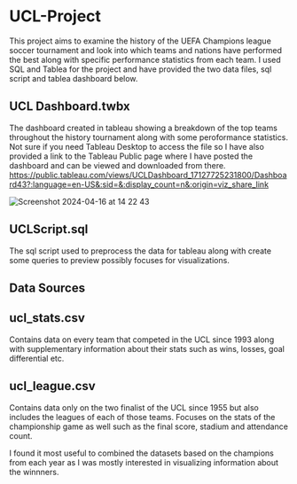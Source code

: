 # UCL-Project
This project aims to examine the history of the UEFA Champions league soccer tournament and look into which teams and nations have performed the best along with specific performance statistics from each team. I used SQL and Tablea for the project and have provided the two data files, sql script and tablea dashboard below.

## UCL Dashboard.twbx
The dashboard created in tableau showing a breakdown of the top teams throughout the history tournament along with some peroformance statistics. Not sure if you need Tableau Desktop to access the file so I have also provided a link to the Tableau Public page where I have posted the dashboard and can be viewed and downloaded from there.
https://public.tableau.com/views/UCLDashboard_17127725231800/Dashboard43?:language=en-US&:sid=&:display_count=n&:origin=viz_share_link

![Screenshot 2024-04-16 at 14 22 43](https://github.com/Kevin-Trivino/UCL-History-Analysis/assets/94009796/cdd27b0f-d852-4104-8b65-9d1743c6e657)


## UCLScript.sql
The sql script used to preprocess the data for tableau along with create some queries to preview possibly focuses for visualizations.


## Data Sources
## ucl_stats.csv 
Contains data on every team that competed in the UCL since 1993 along with supplementary information about their stats such as wins, losses, goal differential etc.

## ucl_league.csv
Contains data only on the two finalist of the UCL since 1955 but also includes the leagues of each of those teams. Focuses on the stats of the championship game as well such as the final score, stadium and attendance count. 

I found it most useful to combined the datasets based on the champions from each year as I was mostly interested in visualizing information about the winnners. 



